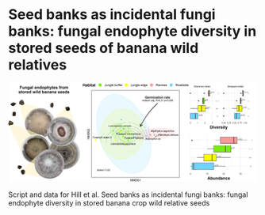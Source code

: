 # Seed banks as incidental fungi banks: fungal endophyte diversity in stored seeds of banana wild relatives

![Graphical abstract](https://github.com/Rowena-h/MusaEndophytes/blob/main/Graphical-abstract.png)

Script and data for Hill et al. Seed banks as incidental fungi banks: fungal endophyte diversity in stored banana crop wild relative seeds